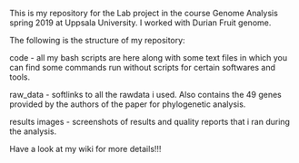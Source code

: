 This is my repository for the Lab project in the course Genome Analysis spring 2019 at Uppsala University. I worked with Durian Fruit genome.

The following is the structure of my repository:

code - all my bash scripts are here along with some text files in which you can find some commands run without scripts for certain softwares and tools.

raw_data - softlinks to all the rawdata i used. Also contains the 49 genes provided by the authors of the paper for phylogenetic analysis.

results images - screenshots of results and quality reports that i ran during the analysis.

Have a look at my wiki for more details!!!


